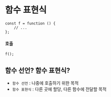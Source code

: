 # 함수 표현식

```ecmascript 6
const f = function () {
    // ...
};
```
#### 호출
```ecmascript 6
f();
```

## 함수 선언? 함수 표현식?
- `함수 선언` : 나중에 호출하기 위한 목적
- `함수 표현식` : 다른 곳에 할당, 다른 함수에 전달할 목적
